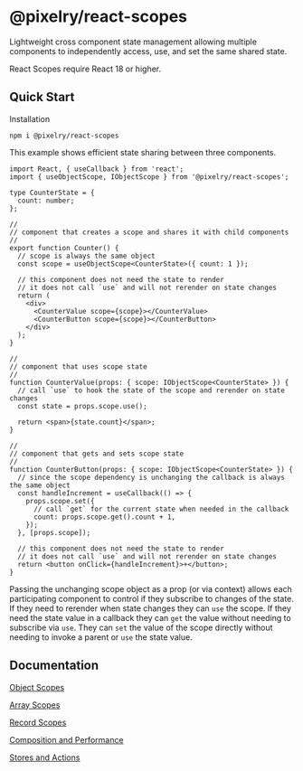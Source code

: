 # @pixelry/react-scopes

Lightweight cross component state management allowing multiple components to independently access, use, and set the same shared state.

React Scopes require React 18 or higher.

## Quick Start

Installation

`npm i @pixelry/react-scopes`

This example shows efficient state sharing between three components.

```tsx
import React, { useCallback } from 'react';
import { useObjectScope, IObjectScope } from '@pixelry/react-scopes';

type CounterState = {
  count: number;
};

//
// component that creates a scope and shares it with child components
//
export function Counter() {
  // scope is always the same object
  const scope = useObjectScope<CounterState>({ count: 1 });

  // this component does not need the state to render
  // it does not call `use` and will not rerender on state changes
  return (
    <div>
      <CounterValue scope={scope}></CounterValue>
      <CounterButton scope={scope}></CounterButton>
    </div>
  );
}

//
// component that uses scope state
//
function CounterValue(props: { scope: IObjectScope<CounterState> }) {
  // call `use` to hook the state of the scope and rerender on state changes
  const state = props.scope.use();

  return <span>{state.count}</span>;
}

//
// component that gets and sets scope state
//
function CounterButton(props: { scope: IObjectScope<CounterState> }) {
  // since the scope dependency is unchanging the callback is always the same object
  const handleIncrement = useCallback(() => {
    props.scope.set({
      // call `get` for the current state when needed in the callback
      count: props.scope.get().count + 1,
    });
  }, [props.scope]);

  // this component does not need the state to render
  // it does not call `use` and will not rerender on state changes
  return <button onClick={handleIncrement}>+</button>;
}
```

Passing the unchanging scope object as a prop (or via context) allows each participating component to control if they subscribe to changes of the state. If they need to rerender when state changes they can `use` the scope. If they need the state value in a callback they can `get` the value without needing to subscribe via `use`. They can `set` the value of the scope directly without needing to invoke a parent or `use` the state value.

## Documentation

[Object Scopes](https://github.com/pixelry/react-scopes#object-scopes)

[Array Scopes](https://github.com/pixelry/react-scopes#array-scopes)

[Record Scopes](https://github.com/pixelry/react-scopes#record-scopes)

[Composition and Performance](https://github.com/pixelry/react-scopes#composition-and-performance)

[Stores and Actions](https://github.com/pixelry/react-scopes#stores-and-actions)
